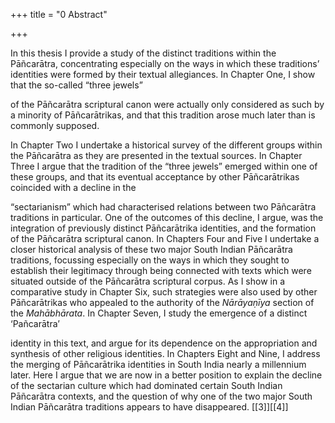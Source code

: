 +++
title = "0 Abstract"

+++

In this thesis I provide a study of the distinct traditions within the Pāñcarātra, concentrating especially on the ways in which these traditions’ identities were formed by their textual allegiances. In Chapter One, I show that the so-called “three jewels” 

of the Pāñcarātra scriptural canon were actually only considered as such by a minority of Pāñcarātrikas, and that this tradition arose much later than is commonly supposed. 

In Chapter Two I undertake a historical survey of the different groups within the Pāñcarātra as they are presented in the textual sources. In Chapter Three I argue that the tradition of the “three jewels” emerged within one of these groups, and that its eventual acceptance by other Pāñcarātrikas coincided with a decline in the 

“sectarianism” which had characterised relations between two Pāñcarātra traditions in particular. One of the outcomes of this decline, I argue, was the integration of previously distinct Pāñcarātrika identities, and the formation of the Pāñcarātra scriptural canon. In Chapters Four and Five I undertake a closer historical analysis of these two major South Indian Pāñcarātra traditions, focussing especially on the ways in which they sought to establish their legitimacy through being connected with texts which were situated outside of the Pāñcarātra scriptural corpus. As I show in a comparative study in Chapter Six, such strategies were also used by other Pāñcarātrikas who appealed to the authority of the *Nārāyaṇīya* section of the *Mahābhārata*. In Chapter Seven, I study the emergence of a distinct ‘Pañcarātra’ 

identity in this text, and argue for its dependence on the appropriation and synthesis of other religious identities. In Chapters Eight and Nine, I address the merging of Pāñcarātrika identities in South India nearly a millennium later. Here I argue that we are now in a better position to explain the decline of the sectarian culture which had dominated certain South Indian Pāñcarātra contexts, and the question of why one of the two major South Indian Pāñcarātra traditions appears to have disappeared. [[3]][[4]]
